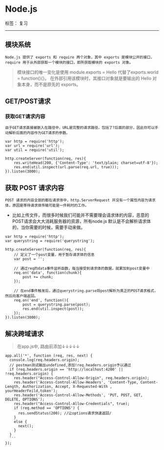 ﻿# Node.js
标签： 复习

---

## 模块系统

    Node.js 提供了 exports 和 require 两个对象，其中 exports 是模块公开的接口，require 用于从外部获取一个模块的接口，即所获取模块的 exports 对象。

> 模块接口的唯一变化是使用 module.exports = Hello 代替了exports.world = function(){}。 在外部引用该模块时，其接口对象就是要输出的 Hello 对象本身，而不是原先的 exports。

## GET/POST请求

### 获取GET请求内容

    由于GET请求直接被嵌入在路径中，URL是完整的请求路径，包括了?后面的部分，因此你可以手动解析后面的内容作为GET请求的参数。
    
```
var http = require('http');
var url = require('url');
var util = require('util');
 
http.createServer(function(req, res){
    res.writeHead(200, {'Content-Type': 'text/plain; charset=utf-8'});
    res.end(util.inspect(url.parse(req.url, true)));
}).listen(3000);
```

## 获取 POST 请求内容

    POST 请求的内容全部的都在请求体中，http.ServerRequest 并没有一个属性内容为请求体，原因是等待请求体传输可能是一件耗时的工作。

* 比如上传文件，而很多时候我们可能并不需要理会请求体的内容，恶意的POST请求会大大消耗服务器的资源，所有node.js 默认是不会解析请求体的，当你需要的时候，需要手动来做。

```
var http = require('http');
var querystring = require('querystring');
 
http.createServer(function(req, res){
    // 定义了一个post变量，用于暂存请求体的信息
    var post = '';     
 
    // 通过req的data事件监听函数，每当接受到请求体的数据，就累加到post变量中
    req.on('data', function(chunk){    
        post += chunk;
    });
 
    // 在end事件触发后，通过querystring.parse将post解析为真正的POST请求格式，然后向客户端返回。
    req.on('end', function(){    
        post = querystring.parse(post);
        res.end(util.inspect(post));
    });
}).listen(3000);
```
## 解决跨域请求
> 在app.js中, 路由前添加↓↓↓↓↓
```
app.all('*', function (req, res, next) {
  console.log(req.headers.origin);
  // postman测试输出undefined,添加!req.headers.origin予以通过
  if (req.headers.origin == 'http://localhost:4200' || !req.headers.origin) { 
    res.header("Access-Control-Allow-Origin", req.headers.origin);
    res.header('Access-Control-Allow-Headers', 'Content-Type, Content-Length, Authorization, Accept, X-Requested-With , yourHeaderFeild,token');
    res.header('Access-Control-Allow-Methods', 'PUT, POST, GET, DELETE, OPTIONS');
    res.header("Access-Control-Allow-Credentials", true);
    if (req.method == 'OPTIONS') {
      res.sendStatus(200); //让options请求快速返回/
    }
    else {
      next();
    }
  }
  ```
});


